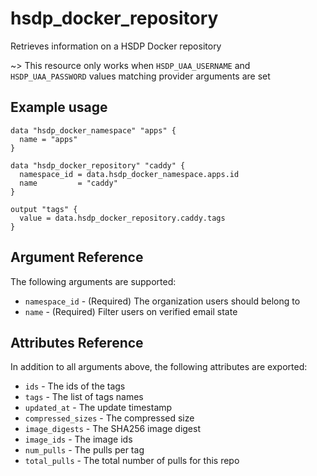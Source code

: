 # hsdp_docker_repository

Retrieves information on a HSDP Docker repository

~> This resource only works when `HSDP_UAA_USERNAME` and `HSDP_UAA_PASSWORD` values matching provider arguments are set

## Example usage

```hcl
data "hsdp_docker_namespace" "apps" {
  name = "apps"
}

data "hsdp_docker_repository" "caddy" {
  namespace_id = data.hsdp_docker_namespace.apps.id
  name         = "caddy"
}

output "tags" {
  value = data.hsdp_docker_repository.caddy.tags
}
```

## Argument Reference

The following arguments are supported:

* `namespace_id` - (Required) The organization users should belong to
* `name` - (Required) Filter users on verified email state

## Attributes Reference

In addition to all arguments above, the following attributes are exported:

* `ids` - The ids of the tags
* `tags` - The list of tags names
* `updated_at` - The update timestamp
* `compressed_sizes` - The compressed size
* `image_digests` - The SHA256 image digest
* `image_ids` - The image ids
* `num_pulls` - The pulls per tag
* `total_pulls` - The total number of pulls for this repo

